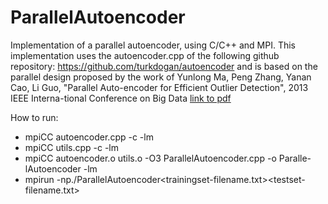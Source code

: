# ParallelAutoencoder

Implementation of a parallel autoencoder, using C/C++ and MPI. 
This implementation uses the autoencoder.cpp of the following github repository: https://github.com/turkdogan/autoencoder and is based on the parallel design proposed by the work of Yunlong Ma, Peng Zhang, Yanan Cao, Li Guo, "Parallel  Auto-encoder  for  Efficient  Outlier  Detection",  2013  IEEE  Interna-tional Conference on Big Data [link to pdf](https://ieeexplore.ieee.org/stamp/stamp.jsp?arnumber=6691791&casa_token=1Kh56D7aCwIAAAAA:tZLM44rxbmLje_24m-XV_XeTePgPI-1rde66aB1frfD_VhZTFdF79I0PGkaHFLazeSt1LLEQazrMkA&tag=1)

How to run:
- mpiCC autoencoder.cpp -c -lm
- mpiCC utils.cpp -c -lm
- mpiCC  autoencoder.o  utils.o  -O3  ParallelAutoencoder.cpp  -o  Paralle-lAutoencoder -lm
- mpirun -np<number of process>./ParallelAutoencoder<trainingset-filename.txt><number of training samples><length of samples><testset-filename.txt><number of testing samples>
